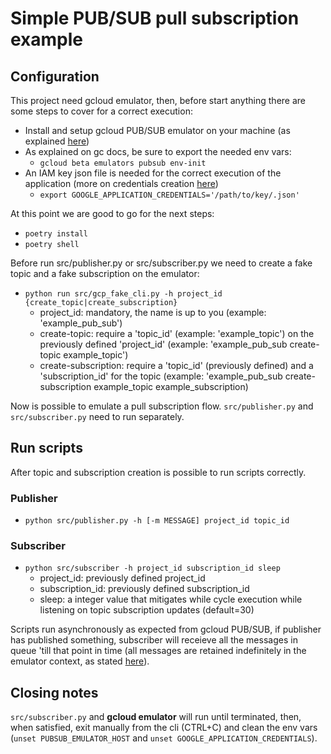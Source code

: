 # Simple PUB/SUB pull subscription example

## Configuration

This project need gcloud emulator, then, before start anything there are
some steps to cover for a correct execution:

- Install and setup gcloud PUB/SUB emulator on your machine (as explained [here](https://cloud.google.com/pubsub/docs/emulator))
- As explained on gc docs, be sure to export the needed env vars:
  - `gcloud beta emulators pubsub env-init`
- An IAM key json file is needed for the correct execution of the application (more on credentials creation [here](https://cloud.google.com/pubsub/docs/building-pubsub-messaging-system#create_service_account_credentials))
  - `export GOOGLE_APPLICATION_CREDENTIALS='/path/to/key/.json'`

At this point we are good to go for the next steps:

- `poetry install` 
- `poetry shell`

Before run src/publisher.py or src/subscriber.py we need to create a fake topic and a fake subscription on the emulator:

- `python run src/gcp_fake_cli.py -h project_id {create_topic|create_subscription}` 
  - project_id: mandatory, the name is up to you (example: 'example_pub_sub')
  - create-topic: require a 'topic_id' (example: 'example_topic') on the previously defined 'project_id' (example: 'example_pub_sub create-topic example_topic')
  - create-subscription: require a 'topic_id' (previously defined) and a 'subscription_id' for the topic (example: 'example_pub_sub create-subscription example_topic example_subscription) 

Now is possible to emulate a pull subscription flow. `src/publisher.py` and `src/subscriber.py` need to run separately.

## Run scripts

After topic and subscription creation is possible to run scripts correctly. 

### Publisher

- `python src/publisher.py -h [-m MESSAGE] project_id topic_id`
  
### Subscriber

- `python src/subscriber -h project_id subscription_id sleep`
  - project_id: previously defined project_id
  - subscription_id: previously defined subscription_id
  - sleep: a integer value that mitigates while cycle execution while listening on topic subscription updates (default=30)

Scripts run asynchronously as expected from gcloud PUB/SUB, if publisher has published something, subscriber will receieve all the 
messages in queue 'till that point in time (all messages are retained indefinitely in the emulator context, as stated [here](https://cloud.google.com/pubsub/docs/emulator#emulator_command-line_arguments)).

## Closing notes

`src/subscriber.py` and **gcloud emulator** will run until terminated, then, when satisfied, exit manually from the cli (CTRL+C)
and clean the env vars (`unset PUBSUB_EMULATOR_HOST` and `unset GOOGLE_APPLICATION_CREDENTIALS`).
